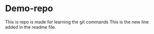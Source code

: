 # Demo-repo
This is repo is made for learning the git commands
This is the new line added in the readme file.